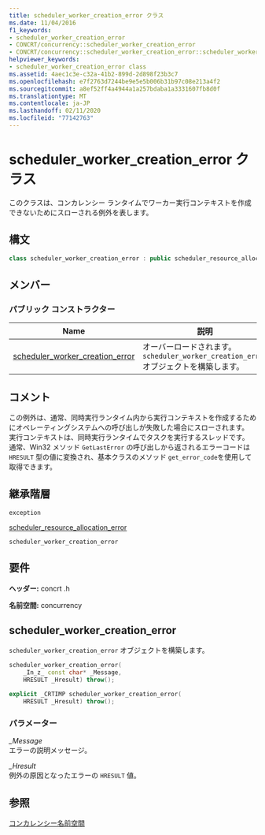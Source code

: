 ```yaml
---
title: scheduler_worker_creation_error クラス
ms.date: 11/04/2016
f1_keywords:
- scheduler_worker_creation_error
- CONCRT/concurrency::scheduler_worker_creation_error
- CONCRT/concurrency::scheduler_worker_creation_error::scheduler_worker_creation_error
helpviewer_keywords:
- scheduler_worker_creation_error class
ms.assetid: 4aec1c3e-c32a-41b2-899d-2d898f23b3c7
ms.openlocfilehash: e7f2763d7244be9e5e5b006b31b97c08e213a4f2
ms.sourcegitcommit: a8ef52ff4a4944a1a257bdaba1a3331607fb8d0f
ms.translationtype: MT
ms.contentlocale: ja-JP
ms.lasthandoff: 02/11/2020
ms.locfileid: "77142763"
---
```

# <a name="scheduler_worker_creation_error-class"></a>scheduler_worker_creation_error クラス

このクラスは、コンカレンシー ランタイムでワーカー実行コンテキストを作成できないためにスローされる例外を表します。

## <a name="syntax"></a>構文

```cpp
class scheduler_worker_creation_error : public scheduler_resource_allocation_error;
```

## <a name="members"></a>メンバー

### <a name="public-constructors"></a>パブリック コンストラクター

|Name|説明|
|----------|-----------------|
|[scheduler_worker_creation_error](#ctor)|オーバーロードされます。 `scheduler_worker_creation_error` オブジェクトを構築します。|

## <a name="remarks"></a>コメント

この例外は、通常、同時実行ランタイム内から実行コンテキストを作成するためにオペレーティングシステムへの呼び出しが失敗した場合にスローされます。 実行コンテキストは、同時実行ランタイムでタスクを実行するスレッドです。 通常、Win32 メソッド `GetLastError` の呼び出しから返されるエラーコードは `HRESULT` 型の値に変換され、基本クラスのメソッド `get_error_code`を使用して取得できます。

## <a name="inheritance-hierarchy"></a>継承階層

`exception`

[scheduler_resource_allocation_error](scheduler-resource-allocation-error-class.md)

`scheduler_worker_creation_error`

## <a name="requirements"></a>要件

**ヘッダー:** concrt .h

**名前空間:** concurrency

## <a name="ctor"></a>scheduler_worker_creation_error

`scheduler_worker_creation_error` オブジェクトを構築します。

```cpp
scheduler_worker_creation_error(
    _In_z_ const char* _Message,
    HRESULT _Hresult) throw();

explicit _CRTIMP scheduler_worker_creation_error(
    HRESULT _Hresult) throw();
```

### <a name="parameters"></a>パラメーター

*_Message*<br/>
エラーの説明メッセージ。

*_Hresult*<br/>
例外の原因となったエラーの `HRESULT` 値。

## <a name="see-also"></a>参照

[コンカレンシー名前空間](concurrency-namespace.md)
